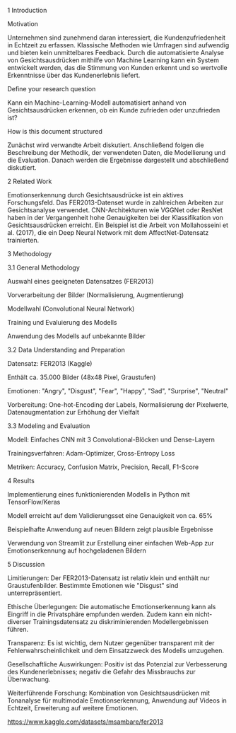 1 Introduction

Motivation

Unternehmen sind zunehmend daran interessiert, die Kundenzufriedenheit in Echtzeit zu erfassen. Klassische Methoden wie Umfragen sind aufwendig und bieten kein unmittelbares Feedback. Durch die automatisierte Analyse von Gesichtsausdrücken mithilfe von Machine Learning kann ein System entwickelt werden, das die Stimmung von Kunden erkennt und so wertvolle Erkenntnisse über das Kundenerlebnis liefert.

Define your research question

Kann ein Machine-Learning-Modell automatisiert anhand von Gesichtsausdrücken erkennen, ob ein Kunde zufrieden oder unzufrieden ist?

How is this document structured

Zunächst wird verwandte Arbeit diskutiert. Anschließend folgen die Beschreibung der Methodik, der verwendeten Daten, die Modellierung und die Evaluation. Danach werden die Ergebnisse dargestellt und abschließend diskutiert.

2 Related Work

Emotionserkennung durch Gesichtsausdrücke ist ein aktives Forschungsfeld. Das FER2013-Datenset wurde in zahlreichen Arbeiten zur Gesichtsanalyse verwendet. CNN-Architekturen wie VGGNet oder ResNet haben in der Vergangenheit hohe Genauigkeiten bei der Klassifikation von Gesichtsausdrücken erreicht. Ein Beispiel ist die Arbeit von Mollahosseini et al. (2017), die ein Deep Neural Network mit dem AffectNet-Datensatz trainierten.

3 Methodology

3.1 General Methodology

Auswahl eines geeigneten Datensatzes (FER2013)

Vorverarbeitung der Bilder (Normalisierung, Augmentierung)

Modellwahl (Convolutional Neural Network)

Training und Evaluierung des Modells

Anwendung des Modells auf unbekannte Bilder

3.2 Data Understanding and Preparation

Datensatz: FER2013 (Kaggle)

Enthält ca. 35.000 Bilder (48x48 Pixel, Graustufen)

Emotionen: "Angry", "Disgust", "Fear", "Happy", "Sad", "Surprise", "Neutral"

Vorbereitung: One-hot-Encoding der Labels, Normalisierung der Pixelwerte, Datenaugmentation zur Erhöhung der Vielfalt

3.3 Modeling and Evaluation

Modell: Einfaches CNN mit 3 Convolutional-Blöcken und Dense-Layern

Trainingsverfahren: Adam-Optimizer, Cross-Entropy Loss

Metriken: Accuracy, Confusion Matrix, Precision, Recall, F1-Score

4 Results

Implementierung eines funktionierenden Modells in Python mit TensorFlow/Keras

Modell erreicht auf dem Validierungsset eine Genauigkeit von ca. 65%

Beispielhafte Anwendung auf neuen Bildern zeigt plausible Ergebnisse

Verwendung von Streamlit zur Erstellung einer einfachen Web-App zur Emotionserkennung auf hochgeladenen Bildern

5 Discussion

Limitierungen: Der FER2013-Datensatz ist relativ klein und enthält nur Graustufenbilder. Bestimmte Emotionen wie "Disgust" sind unterrepräsentiert.

Ethische Überlegungen: Die automatische Emotionserkennung kann als Eingriff in die Privatsphäre empfunden werden. Zudem kann ein nicht-diverser Trainingsdatensatz zu diskriminierenden Modellergebnissen führen.

Transparenz: Es ist wichtig, dem Nutzer gegenüber transparent mit der Fehlerwahrscheinlichkeit und dem Einsatzzweck des Modells umzugehen.

Gesellschaftliche Auswirkungen: Positiv ist das Potenzial zur Verbesserung des Kundenerlebnisses; negativ die Gefahr des Missbrauchs zur Überwachung.

Weiterführende Forschung: Kombination von Gesichtsausdrücken mit Tonanalyse für multimodale Emotionserkennung, Anwendung auf Videos in Echtzeit, Erweiterung auf weitere Emotionen.


https://www.kaggle.com/datasets/msambare/fer2013
